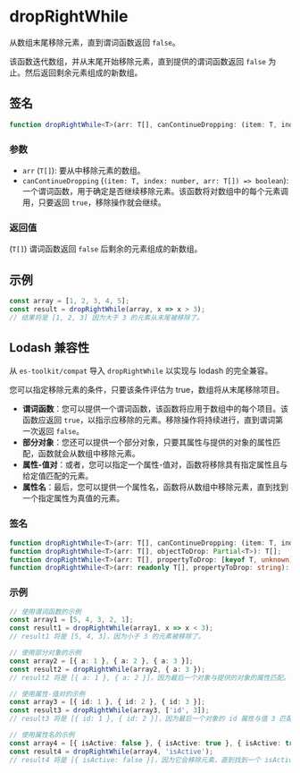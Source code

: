 # dropRightWhile

从数组末尾移除元素，直到谓词函数返回 `false`。

该函数迭代数组，并从末尾开始移除元素，直到提供的谓词函数返回 `false` 为止。然后返回剩余元素组成的新数组。

## 签名

```typescript
function dropRightWhile<T>(arr: T[], canContinueDropping: (item: T, index: number, arr: T[]) => boolean): T[];
```

### 参数

- `arr` (`T[]`): 要从中移除元素的数组。
- `canContinueDropping` (`(item: T, index: number, arr: T[]) => boolean`): 一个谓词函数，用于确定是否继续移除元素。该函数将对数组中的每个元素调用，只要返回 `true`，移除操作就会继续。

### 返回值

(`T[]`) 谓词函数返回 `false` 后剩余的元素组成的新数组。

## 示例

```typescript
const array = [1, 2, 3, 4, 5];
const result = dropRightWhile(array, x => x > 3);
// 结果将是 [1, 2, 3] 因为大于 3 的元素从末尾被移除了。
```

## Lodash 兼容性

从 `es-toolkit/compat` 导入 `dropRightWhile` 以实现与 lodash 的完全兼容。

您可以指定移除元素的条件，只要该条件评估为 true，数组将从末尾移除项目。

- **谓词函数**：您可以提供一个谓词函数，该函数将应用于数组中的每个项目。该函数应返回 `true`，以指示应移除的元素。移除操作将持续进行，直到谓词第一次返回 `false`。
- **部分对象**：您还可以提供一个部分对象，只要其属性与提供的对象的属性匹配，函数就会从数组中移除元素。
- **属性-值对**：或者，您可以指定一个属性-值对，函数将移除具有指定属性且与给定值匹配的元素。
- **属性名**：最后，您可以提供一个属性名，函数将从数组中移除元素，直到找到一个指定属性为真值的元素。

### 签名

```typescript
function dropRightWhile<T>(arr: T[], canContinueDropping: (item: T, index: number, arr: T[]) => unknown): T[];
function dropRightWhile<T>(arr: T[], objectToDrop: Partial<T>): T[];
function dropRightWhile<T>(arr: T[], propertyToDrop: [keyof T, unknown]): T[];
function dropRightWhile<T>(arr: readonly T[], propertyToDrop: string): T[];
```

### 示例

```typescript
// 使用谓词函数的示例
const array1 = [5, 4, 3, 2, 1];
const result1 = dropRightWhile(array1, x => x < 3);
// result1 将是 [5, 4, 3]，因为小于 3 的元素被移除了。

// 使用部分对象的示例
const array2 = [{ a: 1 }, { a: 2 }, { a: 3 }];
const result2 = dropRightWhile(array2, { a: 3 });
// result2 将是 [{ a: 1 }, { a: 2 }]，因为最后一个对象与提供的对象的属性匹配。

// 使用属性-值对的示例
const array3 = [{ id: 1 }, { id: 2 }, { id: 3 }];
const result3 = dropRightWhile(array3, ['id', 3]);
// result3 将是 [{ id: 1 }, { id: 2 }]，因为最后一个对象的 id 属性与值 3 匹配。

// 使用属性名的示例
const array4 = [{ isActive: false }, { isActive: true }, { isActive: true }];
const result4 = dropRightWhile(array4, 'isActive');
// result4 将是 [{ isActive: false }]，因为它会移除元素，直到找到一个 isActive 属性为假值的元素。
```
